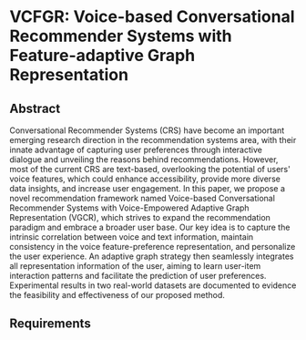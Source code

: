 # VCFGR: Voice-based Conversational Recommender Systems with Feature-adaptive Graph Representation
## Abstract
Conversational Recommender Systems (CRS) have become an important emerging research direction in the recommendation systems area, with their innate advantage of capturing user preferences through interactive dialogue and unveiling the reasons behind recommendations. However, most of the current CRS are text-based, overlooking the potential of users' voice features, which could enhance accessibility, provide more diverse data insights, and increase user engagement. In this paper, we propose a novel recommendation framework named Voice-based Conversational Recommender Systems with Voice-Empowered Adaptive Graph Representation (VGCR), which strives to expand the recommendation paradigm and embrace a broader user base. Our key idea is to capture the intrinsic correlation between voice and text information, maintain consistency in the voice feature-preference representation, and personalize the user experience. An adaptive graph strategy then seamlessly integrates all representation information of the user, aiming to learn user-item interaction patterns and facilitate the prediction of user preferences. Experimental results in two real-world datasets are documented to evidence the feasibility and effectiveness of our proposed method.
## Requirements

